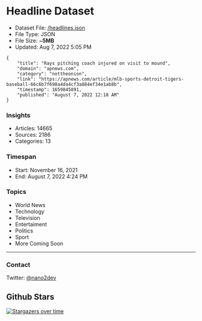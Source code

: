 # Headline Dataset

- Dataset File: [/headlines.json](https://raw.githubusercontent.com/fwd/news/master/headlines.json) 
- File Type: JSON
- File Size: ~**5MB**
- Updated: Aug 7, 2022 5:05 PM

```
{
    "title": "Rays pitching coach injured on visit to mound",
    "domain": "apnews.com",
    "category": "nottheonion",
    "link": "https://apnews.com/article/mlb-sports-detroit-tigers-baseball-66c6b7f698a4da4cf3a884ef34e1ab8b",
    "timestamp": 1659845891,
    "published": "August 7, 2022 12:18 AM"
}
```

### Insights

- Articles: 14665
- Sources: 2186
- Categories: 13

### Timespan

- Start: November 16, 2021
- End: August 7, 2022 4:24 PM

### Topics

- World News
- Technology
- Television
- Entertaiment
- Politics
- Sport
- More Coming Soon

---

### Contact 

Twitter: [@nano2dev](https://twitter.com/nano2dev)

## Github Stars

[![Stargazers over time](https://starchart.cc/fwd/news.svg)](https://starchart.cc/fwd/news)
	